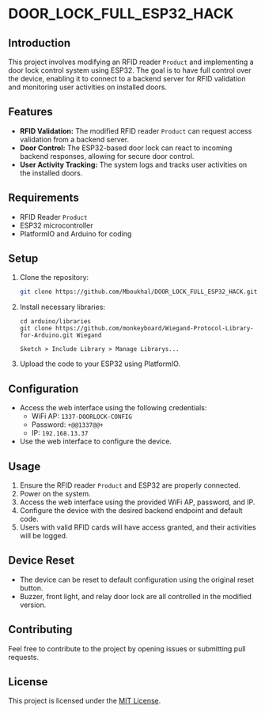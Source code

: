 
# DOOR_LOCK_FULL_ESP32_HACK

## Introduction

This project involves modifying an RFID reader `Product` and implementing a door lock control system using ESP32. The goal is to have full control over the device, enabling it to connect to a backend server for RFID validation and monitoring user activities on installed doors.

## Features

- **RFID Validation:** The modified RFID reader `Product` can request access validation from a backend server.
- **Door Control:** The ESP32-based door lock can react to incoming backend responses, allowing for secure door control.
- **User Activity Tracking:** The system logs and tracks user activities on the installed doors.

## Requirements

- RFID Reader `Product`
- ESP32 microcontroller
- PlatformIO and Arduino for coding

## Setup

1. Clone the repository:

   ```bash
   git clone https://github.com/Mboukhal/DOOR_LOCK_FULL_ESP32_HACK.git
   ```

2. Install necessary libraries:

	```Wiegand
	cd arduino/libraries
	git clone https://github.com/monkeyboard/Wiegand-Protocol-Library-for-Arduino.git Wiegand
	```

	```ArduinoJson
	Sketch > Include Library > Manage Librarys...
	```

3. Upload the code to your ESP32 using PlatformIO.

## Configuration

- Access the web interface using the following credentials:
  - WiFi AP: `1337-DOORLOCK-CONFIG`
  - Password: `+@@1337@@+`
  - IP: `192.168.13.37`
- Use the web interface to configure the device.

## Usage

1. Ensure the RFID reader `Product` and ESP32 are properly connected.
2. Power on the system.
3. Access the web interface using the provided WiFi AP, password, and IP.
4. Configure the device with the desired backend endpoint and default code.
5. Users with valid RFID cards will have access granted, and their activities will be logged.

## Device Reset

- The device can be reset to default configuration using the original reset button.
- Buzzer, front light, and relay door lock are all controlled in the modified version.

## Contributing

Feel free to contribute to the project by opening issues or submitting pull requests.

## License

This project is licensed under the [MIT License](LICENSE).